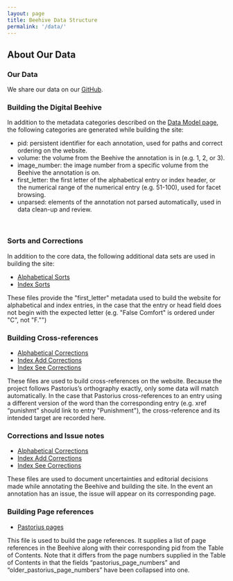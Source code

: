 ```yaml
---
layout: page
title: Beehive Data Structure
permalink: '/data/'
---
```


## About Our Data
### Our Data
We share our data on our [GitHub](https://github.com/KislakCenter/digital-beehive/). 
### Building the Digital Beehive
In addition to the metadata categories described on the [Data Model page](https://kislakcenter.github.io/digital-beehive/data-structure/), the following categories are generated while building the site:
- pid: persistent identifier for each annotation, used for paths and correct ordering on the website.
- volume: the volume from the Beehive the annotation is in (e.g. 1, 2, or 3).
- image_number: the image number from a specific volume from the Beehive the annotation is on.
- first_letter: the first letter of the alphabetical entry or index header, or the numerical range of the numerical entry (e.g. 51-100), used for facet browsing.
- unparsed: elements of the annotation not parsed automatically, used in data clean-up and review.
<br> 

### Sorts and Corrections
In addition to the core data, the following additional data sets are used in building the site:

- [Alphabetical Sorts](https://github.com/KislakCenter/beehive-annotation-scripts/blob/master/data/beehive-alpha-sorts.csv)
- [Index Sorts](https://github.com/KislakCenter/beehive-annotation-scripts/blob/master/data/beehive-index-sorts.csv)

These files provide the "first_letter" metadata used to build the website for alphabetical and index entries, in the case that the entry or head field does not begin with the expected letter (e.g. "False Comfort" is ordered under "C", not "F."")

### Building Cross-references

- [Alphabetical Corrections](https://github.com/KislakCenter/beehive-annotation-scripts/blob/master/data/alpha-corrections.csv)
- [Index Add Corrections](https://github.com/KislakCenter/beehive-annotation-scripts/blob/master/data/index-add-corrections.csv)
- [Index See Corrections](https://github.com/KislakCenter/beehive-annotation-scripts/blob/master/data/index-see-corrections.csv)

These files are used to build cross-references on the website. Because the project follows Pastorius’s orthography exactly, only some data will match automatically. In the case that Pastorius cross-references to an entry using a different version of the word than the corresponding entry (e.g. xref “punishmt” should link to entry "Punishment"), the cross-reference and its intended target are recorded here.

### Corrections and Issue notes
- [Alphabetical Corrections](https://github.com/KislakCenter/beehive-annotation-scripts/blob/master/data/alpha-corrections.csv)
- [Index Add Corrections](https://github.com/KislakCenter/beehive-annotation-scripts/blob/master/data/index-add-corrections.csv)
- [Index See Corrections](https://github.com/KislakCenter/beehive-annotation-scripts/blob/master/data/index-see-corrections.csv)

These files are used to document uncertainties and editorial decisions made while annotating the Beehive and building the site. In the event an annotation has an issue, the issue will appear on its corresponding page.

### Building Page references
- [Pastorius pages](https://github.com/KislakCenter/beehive-annotation-scripts/blob/master/data/pastorius-pages.csv)

This file is used to build the page references. It supplies a list of page references in the Beehive along with their corresponding pid from the Table of Contents. Note that it differs from the page numbers supplied in the Table of Contents in that the fields “pastorius_page_numbers” and “older_pastorius_page_numbers” have been collapsed into one.